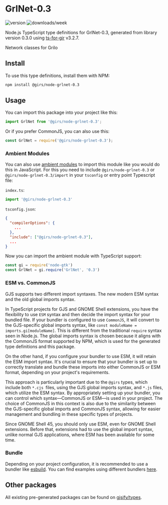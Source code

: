 
# GrlNet-0.3

![version](https://img.shields.io/npm/v/@girs/node-grlnet-0.3)
![downloads/week](https://img.shields.io/npm/dw/@girs/node-grlnet-0.3)


Node.js TypeScript type definitions for GrlNet-0.3, generated from library version 0.3.0 using [ts-for-gir](https://github.com/gjsify/ts-for-gir) v3.2.7.

Network classes for Grilo

## Install

To use this type definitions, install them with NPM:
```bash
npm install @girs/node-grlnet-0.3
```

## Usage

You can import this package into your project like this:
```ts
import GrlNet from '@girs/node-grlnet-0.3';
```

Or if you prefer CommonJS, you can also use this:
```ts
const GrlNet = require('@girs/node-grlnet-0.3');
```

### Ambient Modules

You can also use [ambient modules](https://github.com/gjsify/ts-for-gir/tree/main/packages/cli#ambient-modules) to import this module like you would do this in JavaScript.
For this you need to include `@girs/node-grlnet-0.3` or `@girs/node-grlnet-0.3/import` in your `tsconfig` or entry point Typescript file:

`index.ts`:
```ts
import '@girs/node-grlnet-0.3'
```

`tsconfig.json`:
```json
{
  "compilerOptions": {
    ...
  },
  "include": ["@girs/node-grlnet-0.3"],
  ...
}
```

Now you can import the ambient module with TypeScript support: 

```ts
const gi = require('node-gtk')
const GrlNet = gi.require('GrlNet', '0.3')
```



### ESM vs. CommonJS

GJS supports two different import syntaxes. The new modern ESM syntax and the old global imports syntax.

In TypeScript projects for GJS and GNOME Shell extensions, you have the flexibility to use `ESM` syntax and then decide the import syntax for your bundled file. If your bundler is configured to use `CommonJS`, it will convert to the GJS-specific global imports syntax, like `const moduleName = imports.gi[moduleName]`. This is different from the traditional `require` syntax seen in Node.js. The global imports syntax is chosen because it aligns with the CommonJS format supported by NPM, which is used for the generated type definitions and this package.

On the other hand, if you configure your bundler to use ESM, it will retain the ESM import syntax. It's crucial to ensure that your bundler is set up to correctly translate and bundle these imports into either CommonJS or ESM format, depending on your project's requirements.

This approach is particularly important due to the `@girs` types, which include both `*.cjs `files, using the GJS global imports syntax, and `*.js` files, which utilize the ESM syntax. By appropriately setting up your bundler, you can control which syntax—CommonJS or ESM—is used in your project. The choice of CommonJS in this context is also due to the similarity between the GJS-specific global imports and CommonJS syntax, allowing for easier management and bundling in these specific types of projects.

Since GNOME Shell 45, you should only use ESM, even for GNOME Shell extensions. Before that, extensions had to use the global import syntax, unlike normal GJS applications, where ESM has been available for some time.

### Bundle

Depending on your project configuration, it is recommended to use a bundler like [esbuild](https://esbuild.github.io/). You can find examples using different bundlers [here](https://github.com/gjsify/ts-for-gir/tree/main/examples).

## Other packages

All existing pre-generated packages can be found on [gjsify/types](https://github.com/gjsify/types).

